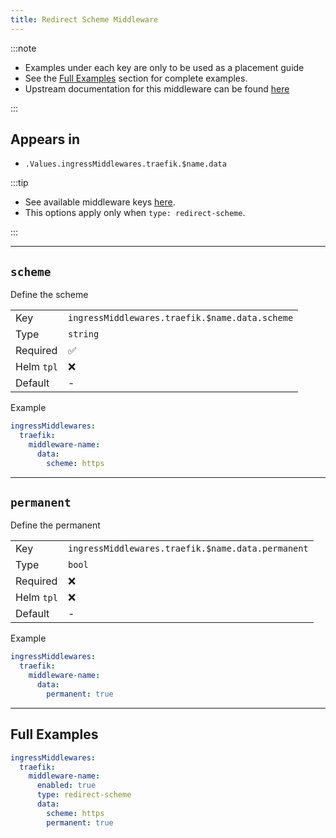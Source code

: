 ```yaml
---
title: Redirect Scheme Middleware
---
```


:::note

- Examples under each key are only to be used as a placement guide
- See the [Full Examples](/truecharts-common/middlewares/traefik/redirect-scheme#full-examples) section for complete examples.
- Upstream documentation for this middleware can be found [here](https://doc.traefik.io/traefik/middlewares/http/redirectscheme)

:::

## Appears in

- `.Values.ingressMiddlewares.traefik.$name.data`

:::tip

- See available middleware keys [here](/truecharts-common/middlewares).
- This options apply only when `type: redirect-scheme`.

:::

---

## `scheme`

Define the scheme

|            |                                                |
| ---------- | ---------------------------------------------- |
| Key        | `ingressMiddlewares.traefik.$name.data.scheme` |
| Type       | `string`                                       |
| Required   | ✅                                              |
| Helm `tpl` | ❌                                              |
| Default    | -                                              |

Example

```yaml
ingressMiddlewares:
  traefik:
    middleware-name:
      data:
        scheme: https
```

---

## `permanent`

Define the permanent

|            |                                                   |
| ---------- | ------------------------------------------------- |
| Key        | `ingressMiddlewares.traefik.$name.data.permanent` |
| Type       | `bool`                                            |
| Required   | ❌                                                 |
| Helm `tpl` | ❌                                                 |
| Default    | -                                                 |

Example

```yaml
ingressMiddlewares:
  traefik:
    middleware-name:
      data:
        permanent: true
```

---

## Full Examples

```yaml
ingressMiddlewares:
  traefik:
    middleware-name:
      enabled: true
      type: redirect-scheme
      data:
        scheme: https
        permanent: true
```
